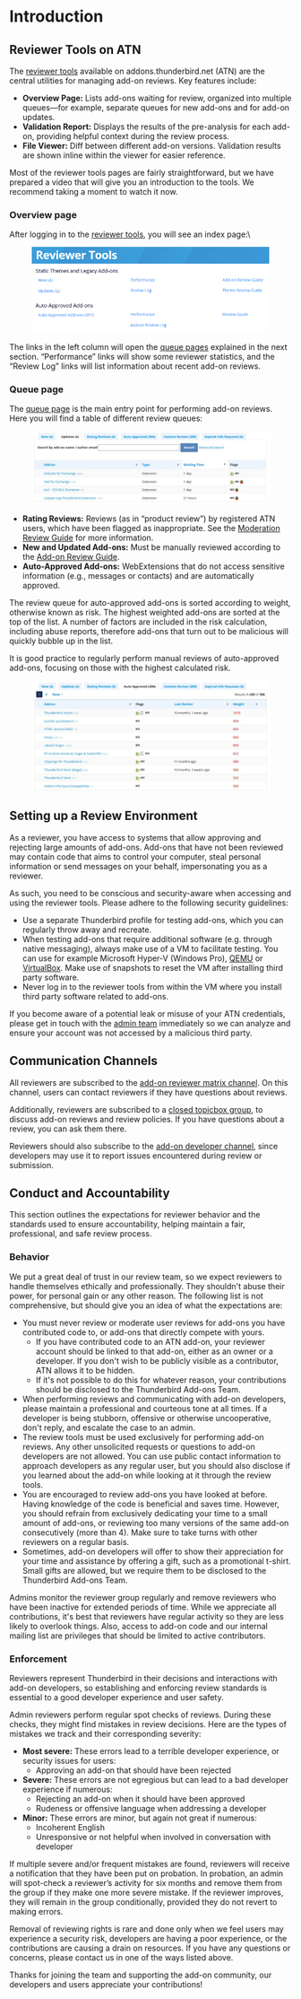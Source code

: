 # Introduction

## Reviewer Tools on ATN <a href="#docs-internal-guid-29d69a32-7fff-78e1-bc88-79710dc5b1d9" id="docs-internal-guid-29d69a32-7fff-78e1-bc88-79710dc5b1d9"></a>

The [reviewer tools](https://addons.thunderbird.net/reviewers/) available on addons.thunderbird.net (ATN) are the central utilities for managing add-on reviews. Key features include:

* **Overview Page:** Lists add-ons waiting for review, organized into multiple queues—for example, separate queues for new add-ons and for add-on updates.
* **Validation Report:** Displays the results of the pre-analysis for each add-on, providing helpful context during the review process.
* **File Viewer:** Diff between different add-on versions. Validation results are shown inline within the viewer for easier reference.

Most of the reviewer tools pages are fairly straightforward, but we have prepared a video that will give you an introduction to the tools. We recommend taking a moment to watch it now.

### Overview page

After logging in to the [reviewer tools](https://addons.thunderbird.net/reviewers/), you will see an index page:\


<figure><img src=".gitbook/assets/unknown.png" alt=""><figcaption></figcaption></figure>

The links in the left column will open the [queue pages](https://addons.thunderbird.net/en-US/reviewers/queue/) explained in the next section. “Performance” links will show some reviewer statistics, and the “Review Log” links will list information about recent add-on reviews.

### Queue page <a href="#docs-internal-guid-69ed8afc-7fff-b78f-45f6-8ffbceb049db" id="docs-internal-guid-69ed8afc-7fff-b78f-45f6-8ffbceb049db"></a>

The [queue page](https://addons.thunderbird.net/en-US/reviewers/queue/) is the main entry point for performing add-on reviews. Here you will find a table of different review queues:

<figure><img src=".gitbook/assets/review-tools-updates.JPG" alt=""><figcaption></figcaption></figure>

* **Rating Reviews:** Reviews (as in “product review”) by registered ATN users, which have been flagged as inappropriate. See the [Moderation Review Guide](moderation-review-guide.md) for more information.
* **New and Updated Add-ons:** Must be manually reviewed according to the [Add-on Review Guide](add-on-review-guide.md).
* **Auto-Approved Add-ons:** WebExtensions that do not access sensitive information (e.g., messages or contacts) and are automatically approved.

The review queue for auto-approved add-ons is sorted according to weight, otherwise known as risk. The highest weighted add-ons are sorted at the top of the list. A number of factors are included in the risk calculation, including abuse reports, therefore add-ons that turn out to be malicious will quickly bubble up in the list.

It is good practice to regularly perform manual reviews of auto-approved add-ons, focusing on those with the highest calculated risk.

<figure><img src=".gitbook/assets/review-tools-auto.JPG" alt=""><figcaption></figcaption></figure>

## Setting up a Review Environment <a href="#setting-up-a-review-environment" id="setting-up-a-review-environment"></a>

As a reviewer, you have access to systems that allow approving and rejecting large amounts of add-ons. Add-ons that have not been reviewed may contain code that aims to control your computer, steal personal information or send messages on your behalf, impersonating you as a reviewer.

As such, you need to be conscious and security-aware when accessing and using the reviewer tools. Please adhere to the following security guidelines:

* Use a separate Thunderbird profile for testing add-ons, which you can regularly throw away and recreate.
* When testing add-ons that require additional software (e.g. through native messaging), always make use of a VM to facilitate testing. You can use for example Microsoft Hyper-V (Windows Pro), [QEMU](https://www.qemu.org/) or[ VirtualBox](https://www.virtualbox.org/). Make use of snapshots to reset the VM after installing third party software.
* Never log in to the reviewer tools from within the VM where you install third party software related to add-ons.

If you become aware of a potential leak or misuse of your ATN credentials, please get in touch with the [admin team](mailto:atn-admins@thunderbird.net) immediately so we can analyze and ensure your account was not accessed by a malicious third party.

## Communication Channels

All reviewers are subscribed to the [add-on reviewer matrix channel](https://matrix.to/#/#tb-addon-reviewers:mozilla.org?web-instance\[element.io]=chat.mozilla.org). On this channel, users can contact reviewers if they have questions about reviews.

Additionally, reviewers are subscribed to a [closed topicbox group](https://thunderbird.topicbox.com/groups/addon-reviewers), to discuss add-on reviews and review policies. If you have questions about a review, you can ask them there.

Reviewers should also subscribe to the [add-on developer channel](https://thunderbird.topicbox.com/groups/addons), since developers may use it to report issues encountered during review or submission.

## Conduct and Accountability

This section outlines the expectations for reviewer behavior and the standards used to ensure accountability, helping maintain a fair, professional, and safe review process.

### Behavior

We put a great deal of trust in our review team, so we expect reviewers to handle themselves ethically and professionally. They shouldn't abuse their power, for personal gain or any other reason. The following list is not comprehensive, but should give you an idea of what the expectations are:

* You must never review or moderate user reviews for add-ons you have contributed code to, or add-ons that directly compete with yours.
  * If you have contributed code to an ATN add-on, your reviewer account should be linked to that add-on, either as an owner or a developer. If you don't wish to be publicly visible as a contributor, ATN allows it to be hidden.
  * If it's not possible to do this for whatever reason, your contributions should be disclosed to the Thunderbird Add-ons Team.
* When performing reviews and communicating with add-on developers, please maintain a professional and courteous tone at all times. If a developer is being stubborn, offensive or otherwise uncooperative, don't reply, and escalate the case to an admin.
* The review tools must be used exclusively for performing add-on reviews. Any other unsolicited requests or questions to add-on developers are not allowed. You can use public contact information to approach developers as any regular user, but you should also disclose if you learned about the add-on while looking at it through the review tools.
* You are encouraged to review add-ons you have looked at before. Having knowledge of the code is beneficial and saves time. However, you should refrain from exclusively dedicating your time to a small amount of add-ons, or reviewing too many versions of the same add-on consecutively (more than 4). Make sure to take turns with other reviewers on a regular basis.
* Sometimes, add-on developers will offer to show their appreciation for your time and assistance by offering a gift, such as a promotional t-shirt. Small gifts are allowed, but we require them to be disclosed to the Thunderbird Add-ons Team.

Admins monitor the reviewer group regularly and remove reviewers who have been inactive for extended periods of time. While we appreciate all contributions, it's best that reviewers have regular activity so they are less likely to overlook things. Also, access to add-on code and our internal mailing list are privileges that should be limited to active contributors.

### Enforcement

Reviewers represent Thunderbird in their decisions and interactions with add-on developers, so establishing and enforcing review standards is essential to a good developer experience and user safety.

Admin reviewers perform regular spot checks of reviews. During these checks, they might find mistakes in review decisions. Here are the types of mistakes we track and their corresponding severity:

* **Most severe:** These errors lead to a terrible developer experience, or security issues for users:
  * Approving an add-on that should have been rejected
* **Severe:** These errors are not egregious but can lead to a bad developer experience if numerous:
  * Rejecting an add-on when it should have been approved
  * Rudeness or offensive language when addressing a developer
* **Minor:** These errors are minor, but again not great if numerous:
  * Incoherent English
  * Unresponsive or not helpful when involved in conversation with developer

If multiple severe and/or frequent mistakes are found, reviewers will receive a notification that they have been put on probation. In probation, an admin will spot-check a reviewer’s activity for six months and remove them from the group if they make one more severe mistake. If the reviewer improves, they will remain in the group conditionally, provided they do not revert to making errors.

Removal of reviewing rights is rare and done only when we feel users may experience a security risk, developers are having a poor experience, or the contributions are causing a drain on resources. If you have any questions or concerns, please contact us in one of the ways listed above.

Thanks for joining the team and supporting the add-on community, our developers and users appreciate your contributions!
